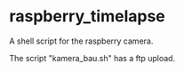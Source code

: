 # raspberry_timelapse

A shell script for the raspberry camera. 

The script "kamera_bau.sh" has a ftp upload.
